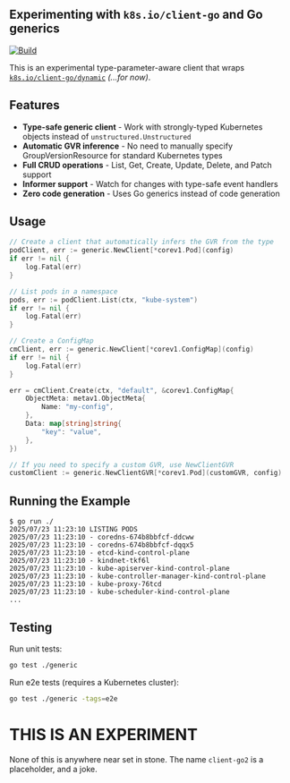 ## Experimenting with `k8s.io/client-go` and Go generics

[![Build](https://github.com/imjasonh/client-go2/actions/workflows/build.yaml/badge.svg)](https://github.com/imjasonh/client-go2/actions/workflows/build.yaml)

This is an experimental type-parameter-aware client that wraps [`k8s.io/client-go/dynamic`](https://pkg.go.dev/k8s.io/client-go/dynamic) _(...for now)_.

## Features

- **Type-safe generic client** - Work with strongly-typed Kubernetes objects instead of `unstructured.Unstructured`
- **Automatic GVR inference** - No need to manually specify GroupVersionResource for standard Kubernetes types
- **Full CRUD operations** - List, Get, Create, Update, Delete, and Patch support
- **Informer support** - Watch for changes with type-safe event handlers
- **Zero code generation** - Uses Go generics instead of code generation

## Usage

```go
// Create a client that automatically infers the GVR from the type
podClient, err := generic.NewClient[*corev1.Pod](config)
if err != nil {
    log.Fatal(err)
}

// List pods in a namespace
pods, err := podClient.List(ctx, "kube-system")
if err != nil {
    log.Fatal(err)
}

// Create a ConfigMap
cmClient, err := generic.NewClient[*corev1.ConfigMap](config)
if err != nil {
    log.Fatal(err)
}

err = cmClient.Create(ctx, "default", &corev1.ConfigMap{
    ObjectMeta: metav1.ObjectMeta{
        Name: "my-config",
    },
    Data: map[string]string{
        "key": "value",
    },
})

// If you need to specify a custom GVR, use NewClientGVR
customClient := generic.NewClientGVR[*corev1.Pod](customGVR, config)
```

## Running the Example

```
$ go run ./
2025/07/23 11:23:10 LISTING PODS
2025/07/23 11:23:10 - coredns-674b8bbfcf-ddcww
2025/07/23 11:23:10 - coredns-674b8bbfcf-dqqx5
2025/07/23 11:23:10 - etcd-kind-control-plane
2025/07/23 11:23:10 - kindnet-tkf6l
2025/07/23 11:23:10 - kube-apiserver-kind-control-plane
2025/07/23 11:23:10 - kube-controller-manager-kind-control-plane
2025/07/23 11:23:10 - kube-proxy-76tcd
2025/07/23 11:23:10 - kube-scheduler-kind-control-plane
...
```

## Testing

Run unit tests:
```bash
go test ./generic
```

Run e2e tests (requires a Kubernetes cluster):
```bash
go test ./generic -tags=e2e
```

# THIS IS AN EXPERIMENT

None of this is anywhere near set in stone.
The name `client-go2` is a placeholder, and a joke.

